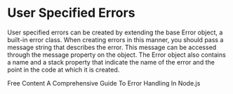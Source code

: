 # User Specified Errors

User specified errors can be created by extending the base Error object, a built-in error class. When creating errors in this manner, you should pass a message string that describes the error. This message can be accessed through the message property on the object. The Error object also contains a name and a stack property that indicate the name of the error and the point in the code at which it is created.

<ResourceGroupTitle>Free Content</ResourceGroupTitle>
<BadgeLink colorScheme='yellow' badgeText='Read' href='https://www.honeybadger.io/blog/errors-nodejs/'>A Comprehensive Guide To Error Handling In Node.js</BadgeLink>
